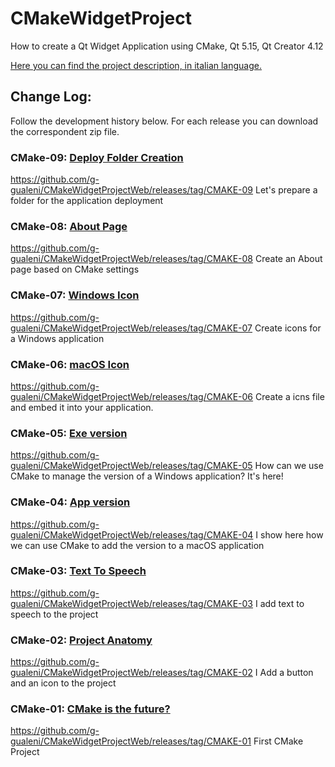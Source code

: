 # CMakeWidgetProject
How to create a Qt Widget Application using CMake, Qt 5.15, Qt Creator 4.12

[Here you can find the project description, in italian language.](https://www.qtqb.it/cmake-is-the-future/)


## Change Log:
Follow the development history below. For each release you can download the correspondent zip file.

### CMake-09: [Deploy Folder Creation](https://www.qtqb.it/2020/07/27/cmake-09-prepariamo-la-cartella-di-rilascio/)

https://github.com/g-gualeni/CMakeWidgetProjectWeb/releases/tag/CMAKE-09
Let's prepare a folder for the application deployment

### CMake-08: [About Page](https://www.qtqb.it/2020/07/04/cmake-08-una-finestra-about/)

https://github.com/g-gualeni/CMakeWidgetProjectWeb/releases/tag/CMAKE-08
Create an About page based on CMake settings

### CMake-07: [Windows Icon](https://www.qtqb.it/2020/06/27/cmake-07-unicona-per-windows/)

https://github.com/g-gualeni/CMakeWidgetProjectWeb/releases/tag/CMAKE-07
Create icons for a Windows application

### CMake-06: [macOS Icon](https://www.qtqb.it/2020/06/20/cmake-06-licona-per-macos/)

https://github.com/g-gualeni/CMakeWidgetProjectWeb/releases/tag/CMAKE-06
Create a icns file and embed it into your application.


### CMake-05: [Exe version](https://www.qtqb.it/2020/06/13/cmake-05-la-versione-dellexe/)

https://github.com/g-gualeni/CMakeWidgetProjectWeb/releases/tag/CMAKE-05
How can we use CMake to manage the version of a Windows application? It's here!

### CMake-04: [App version](https://www.qtqb.it/2020/06/06/cmake-04-la-versione-dellapp/)

https://github.com/g-gualeni/CMakeWidgetProjectWeb/releases/tag/CMAKE-04
I show here how we can use CMake to add the version to a macOS application 

### CMake-03: [Text To Speech](https://www.qtqb.it/2020/05/30/cmake-03-text-to-speech/)

https://github.com/g-gualeni/CMakeWidgetProjectWeb/releases/tag/CMAKE-03
I add text to speech to the project

### CMake-02: [Project Anatomy](https://www.qtqb.it/2020/05/23/cmake-anatomia-di-un-progetto/)

https://github.com/g-gualeni/CMakeWidgetProjectWeb/releases/tag/CMAKE-02
I Add a button and an icon to the project

### CMake-01: [CMake is the future?](https://www.qtqb.it/2020/05/16/cmake-is-the-future/)

https://github.com/g-gualeni/CMakeWidgetProjectWeb/releases/tag/CMAKE-01
First CMake Project


